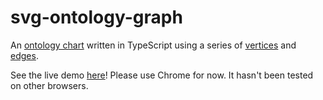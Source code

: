 # svg-ontology-graph

An [ontology chart](https://en.wikipedia.org/wiki/Ontology_chart) written in TypeScript using a series of [vertices](http://mathworld.wolfram.com/GraphVertex.html) and [edges](http://mathworld.wolfram.com/GraphEdge.html). 

See the live demo [here](https://askyous.github.io/svg-ontology-graph/)! Please use Chrome for now. It hasn't been tested on other browsers.
